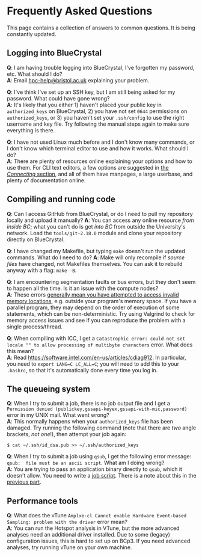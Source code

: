 Frequently Asked Questions
==========================

This page contains a collection of answers to common questions.
It is being constantly updated.

## Logging into BlueCrystal

**Q**: I am having trouble logging into BlueCrystal, I've forgotten my password, etc. What should I do? <br />
**A**: Email <hpc-help@bristol.ac.uk> explaining your problem.

**Q**: I've think I've set up an SSH key, but I am still being asked for my password. What could have gone wrong? <br />
**A**: It's likely that you either 1) haven't placed your public key in `authorized_keys` on BlueCrystal, 2) you have not set `0644` permissions on `authorized_keys`, or 3) you haven't set your `.ssh/config` to use the right username and key file. Try following the manual steps again to make sure everything is there.

**Q**: I have not used Linux much before and I don't know many commands, or I don't know which terminal editor to use and how it works. What should I do? <br />
**A**: There are plenty of resources online explaining your options and how to use them. For CLI text editors, a few options are suggested in [the _Connecting_ section](1_Connecting_to_BlueCrystal#editing-files-remotely), and all of them have manpages, a large userbase, and plenty of documentation online.

## Compiling and running code

**Q**: Can I access GitHub from BlueCrystal, or do I need to pull my repository locally and upload it manually?
**A**: You can access any online resource _from inside BC_; what you can't do is get _into BC_ from outside the University's network. Load the `tools/git-2.18.0` module and clone your repository directly on BlueCrystal.

**Q**: I have changed my Makefile, but typing `make` doesn't run the updated commands. What do I need to do?
**A**: Make will only recompile if _source files_ have changed, not Makefiles themselves. You can ask it to rebuild anyway with a flag: `make -B`.

**Q**: I am encountering segmentation faults or bus errors, but they don't seem to happen all the time. Is it an issue with the compute nodes? <br />
**A**: These errors [generally mean you have attempted to access invalid memory locations](https://stackoverflow.com/questions/212466/what-is-a-bus-error), e.g. outside your program's memory space. If you have a parallel program, they may depend on the order of execution of some statements, which can be non-deterministic. Try using Valgrind to check for memory access issues and see if you can reproduce the problem with a single process/thread.

**Q**: When compiling with ICC, I get a `Catastrophic error: could not set locale "" to allow processing of multibyte characters` error. What does this mean? <br />
**A**: Read <https://software.intel.com/en-us/articles/cdiag912>. In particular, you need to `export LANG=C LC_ALL=C`; you will need to add this to your `.bashrc`, so that it's automatically done every time you log in.

## The queueing system

**Q**: When I try to submit a job, there is no job output file and I get a `Permission denied (publickey,gssapi-keyex,gssapi-with-mic,password)` error in my UNIX mail. What went wrong? <br />
**A**: This normally happens when your `authorized_keys` file has been damaged. Try running the following command (note that there are _two_ angle brackets, _not one_!), then attempt your job again:
```
$ cat ~/.ssh/id_dsa.pub >> ~/.ssh/authorized_keys
```

**Q**: When I try to submit a job using `qsub`, I get the following error message: `qsub:  file must be an ascii script`. What am I doing wrong? <br />
**A**: You are trying to pass an application binary directly to `qsub`, which it doesn't allow. You need to write a [job script](3_Queueing_Systems.md#job-files). There is a note about this in the [previous part](3_Queueing_Systems.md#submitting-jobs).

## Performance tools

**Q**: What does the vTune `Amplxe-cl Cannot enable Hardware Event-based Sampling: problem with the driver` error mean? <br />
**A**: You can run the Hotspot analysis in VTune, but the more advanced analyses need an additional driver installed. Due to some (legacy) configuration issues, this is hard to set up on BCp3. If you need advanced analyses, try running vTune on your own machine.

<!-- Template
**Q**: <br />
**A**:
-->

